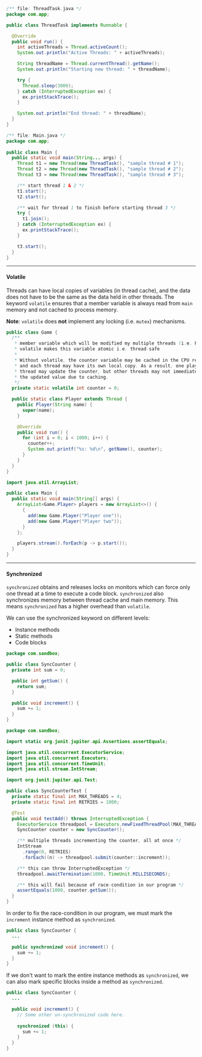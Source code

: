 ```java
/** file: ThreadTask.java */
package com.app;

public class ThreadTask implements Runnable {

  @Override
  public void run() {
    int activeThreads = Thread.activeCount();
    System.out.println("Active Threads: " + activeThreads);

    String threadName = Thread.currentThread().getName();
    System.out.println("Starting new thread: " + threadName);

    try {
      Thread.sleep(3000);
    } catch (InterruptedException ex) {
      ex.printStackTrace();
    }

    System.out.println("End thread: " + threadName);
  }
}
```

```java
/** file: Main.java */
package com.app;
 
public class Main {
  public static void main(String... args) {
    Thread t1 = new Thread(new ThreadTask(), "sample thread # 1");
    Thread t2 = new Thread(new ThreadTask(), "sample thread # 2");
    Thread t3 = new Thread(new ThreadTask(), "sample thread # 3");

    /** start thread 1 & 2 */
    t1.start();
    t2.start();

    /** wait for thread 1 to finish before starting thread 3 */
    try {
      t1.join();
    } catch (InterruptedException ex) {
      ex.printStackTrace();
    }

    t3.start();
  }
}
```


---

#### Volatile
Threads can have local copies of variables (in thread cache), and the data does not have to be the same as the data held in other threads. The keyword `volatile` ensures that a member variable is always read from `main` memory and not cached to process memory.

**Note**: `volatile` does **not** implement any locking (i.e. `mutex`) mechanisms.  

```java
public class Game {
  /**
   * member variable which will be modified my multiple threads (i.e. Players)
   * volatile makes this variable atomic i.e. thread-safe
   * 
   * Without volatile, the counter variable may be cached in the CPU registers, 
   * and each thread may have its own local copy. As a result, one player 
   * thread may update the counter, but other threads may not immediately see 
   * the updated value due to caching.
   */
  private static volatile int counter = 0;

  public static class Player extends Thread {
    public Player(String name) {
      super(name);
    }

    @Override
    public void run() {
      for (int i = 0; i < 1000; i++) {
        counter++;
        System.out.printf("%s: %d\n", getName(), counter);
      }
    } 
  }
}
```

```java
import java.util.ArrayList;

public class Main {
  public static void main(String[] args) {    
    ArrayList<Game.Player> players = new ArrayList<>() {
      {
        add(new Game.Player("Player one"));
        add(new Game.Player("Player two"));
      }
    };

    players.stream().forEach(p -> p.start());
  }
}
```


---

#### Synchronized

`synchronized` obtains and releases locks on monitors which can force only one thread at a time to execute a code block. `synchronized` also synchronizes memory between thread cache and main memory. This means `synchronized` has a higher overhead than `volatile`.

We can use the synchronized keyword on different levels:
- Instance methods
- Static methods
- Code blocks

```java
package com.sandbox;

public class SyncCounter {
  private int sum = 0;

  public int getSum() {
    return sum;
  }

  public void increment() {
    sum += 1;  
  }
}
```

```java
package com.sandbox;

import static org.junit.jupiter.api.Assertions.assertEquals;

import java.util.concurrent.ExecutorService;
import java.util.concurrent.Executors;
import java.util.concurrent.TimeUnit;
import java.util.stream.IntStream;

import org.junit.jupiter.api.Test;

public class SyncCounterTest {
  private static final int MAX_THREADS = 4;
  private static final int RETRIES = 1000;

  @Test
  public void testAdd() throws InterruptedException {
    ExecutorService threadpool = Executors.newFixedThreadPool(MAX_THREADS);
    SyncCounter counter = new SyncCounter();

    /** multiple threads incrementing the counter, all at once */
    IntStream
      .range(0, RETRIES)
      .forEach((n) -> threadpool.submit(counter::increment));

    /** this can throw InterruptedException */
    threadpool.awaitTermination(1000, TimeUnit.MILLISECONDS);

    /** this will fail because of race-condition in our program */
    assertEquals(1000, counter.getSum());
  }
}
```

In order to fix the race-condition in our program, we must mark the `increment` instance method as `synchronized`.

```java
public class SyncCounter {
  ...

  public synchronized void increment() {
    sum += 1;  
  }
}
```

If we don't want to mark the entire instance methods as `synchronized`, we can also mark specific blocks inside a method as `synchronized`.

```java
public class SyncCounter {
  ...

  public void increment() {
    // Some other un-synchronized code here.
    
    synchronized (this) {
      sum += 1;  
    }
  }
}
```
